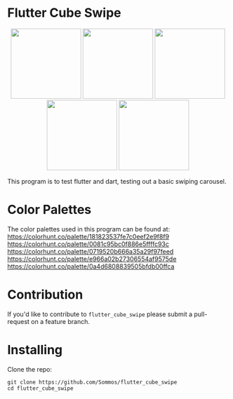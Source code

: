# Flutter Cube Swipe

<p align="center">
    <img src="image_0.png" width="160">
    <img src="image_1.png" width="160">
    <img src="image_2.png" width="160">
    <img src="image_3.png" width="160">
    <img src="image_4.png" width="160">
</p>

This program is to test flutter and dart, testing out a basic swiping carousel.

# Color Palettes

The color palettes used in this program can be found at:
    https://colorhunt.co/palette/181823537fe7c0eef2e9f8f9
    https://colorhunt.co/palette/0081c95bc0f886e5ffffc93c
    https://colorhunt.co/palette/0719520b666a35a29f97feed
    https://colorhunt.co/palette/e966a02b27306554af9575de
    https://colorhunt.co/palette/0a4d6808839505bfdb00ffca

# Contribution 

If you'd like to contribute to `flutter_cube_swipe` please submit a pull-request on a feature branch.

# Installing

Clone the repo:

    git clone https://github.com/Sommos/flutter_cube_swipe
    cd flutter_cube_swipe